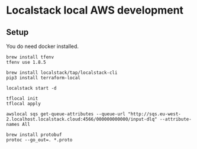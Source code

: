 # Localstack local AWS development

## Setup

You do need docker installed.

```shell
brew install tfenv
tfenv use 1.8.5

brew install localstack/tap/localstack-cli
pip3 install terraform-local
```

```shell
localstack start -d

tflocal init
tflocal apply
```

```shell
awslocal sqs get-queue-attributes --queue-url "http://sqs.eu-west-2.localhost.localstack.cloud:4566/000000000000/input-dlq" --attribute-names All
```

```shell
brew install protobuf
protoc --go_out=. *.proto
```

